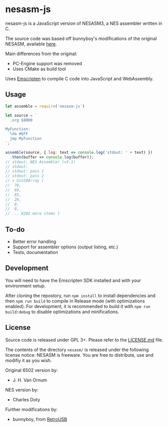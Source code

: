 # nesasm-js

nesasm-js is a JavaScript version of NESASM3, a NES assembler written in C.

The source code was based off bunnyboy's modifications of the original NESASM,
available [here](http://www.nespowerpak.com/nesasm/NESASM3.zip).

Main differences from the original:
  * PC-Engine support was removed
  * Uses CMake as build tool

Uses [Emscripten](https://kripken.github.io/emscripten-site/) to compile C code
into JavaScript and WebAssembly.

## Usage

```javascript
let assemble = require('nesasm-js')

let source = `
  .org $8000

MyFunction:
  lda #$FF
  jmp MyFunction
`;

assemble(source, { log: text => console.log('stdout: ' + text) })
  .then(buffer => console.log(buffer));
// stdout: NES Assembler (v3.1)
// stdout: 
// stdout: pass 1
// stdout: pass 2
// > Uint8Array [
//  78,
//  69,
//  83,
//  26,
//  0,
//  0,
// ... 8202 more items ]
```

## To-do

* Better error handling
* Support for assembler options (output listing, etc.)
* Tests, documentation

## Development

You will need to have the Emscripten SDK installed and with your environment
setup.

After cloning the repostory, run `npm install` to install dependencies and then
`npm run build` to compile in Release mode (with optimizations enabled).  For
development, it is recommended to build it with `npm run build:debug` to
disable optimizations and minifications.

## License

Source code is released under GPL 3+. Please refer to the
[LICENSE.md](LICENSE.md) file.

The contents of the directory `nesasm/` is released under the following license
notice: NESASM is freeware. You are free to distribute, use and modifiy it as
you wish.

Original 6502 version by:
* J. H. Van Ornum

NES version by:
* Charles Doty

Further modifications by:
* bunnyboy, from [RetroUSB](https://www.retrousb.com/)
